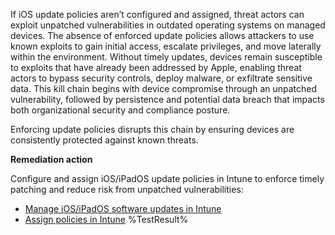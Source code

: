If iOS update policies aren’t configured and assigned, threat actors can exploit unpatched vulnerabilities in outdated operating systems on managed devices. The absence of enforced update policies allows attackers to use known exploits to gain initial access, escalate privileges, and move laterally within the environment. Without timely updates, devices remain susceptible to exploits that have already been addressed by Apple, enabling threat actors to bypass security controls, deploy malware, or exfiltrate sensitive data. This kill chain begins with device compromise through an unpatched vulnerability, followed by persistence and potential data breach that impacts both organizational security and compliance posture.

Enforcing update policies disrupts this chain by ensuring devices are consistently protected against known threats.

**Remediation action**

Configure and assign iOS/iPadOS update policies in Intune to enforce timely patching and reduce risk from unpatched vulnerabilities:  
- [Manage iOS/iPadOS software updates in Intune](https://learn.microsoft.com/intune/intune-service/protect/software-updates-guide-ios-ipados?wt.mc_id=zerotrustrecommendations_automation_content_cnl_csasci)
- [Assign policies in Intune](https://learn.microsoft.com/intune/intune-service/configuration/device-profile-assign?wt.mc_id=zerotrustrecommendations_automation_content_cnl_csasci#assign-a-policy-to-users-or-groups)<!--- Results --->
%TestResult%


